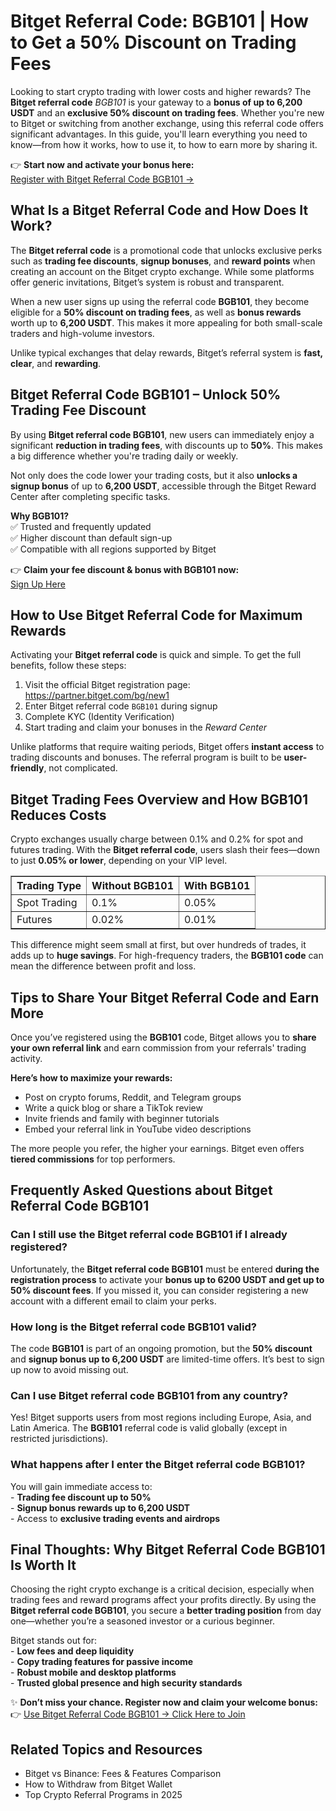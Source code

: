 <h1>Bitget Referral Code: BGB101 | How to Get a 50% Discount on Trading Fees</h1>
<p>Looking to start crypto trading with lower costs and higher rewards? The <strong>Bitget referral code</strong> <em>BGB101</em> is your gateway to a <strong>bonus of up to 6,200 USDT</strong> and an <strong>exclusive 50% discount on trading fees</strong>. Whether you're new to Bitget or switching from another exchange, using this referral code offers significant advantages. In this guide, you'll learn everything you need to know—from how it works, how to use it, to how to earn more by sharing it.</p>
<p>👉 <strong>Start now and activate your bonus here:</strong><br><a href="https://partner.bitget.com/bg/new1" target="_blank">Register with Bitget Referral Code BGB101 →</a></p>

<h2>What Is a Bitget Referral Code and How Does It Work?</h2>
<p>The <strong>Bitget referral code</strong> is a promotional code that unlocks exclusive perks such as <strong>trading fee discounts</strong>, <strong>signup bonuses</strong>, and <strong>reward points</strong> when creating an account on the Bitget crypto exchange. While some platforms offer generic invitations, Bitget’s system is robust and transparent.</p>
<p>When a new user signs up using the referral code <strong>BGB101</strong>, they become eligible for a <strong>50% discount on trading fees</strong>, as well as <strong>bonus rewards</strong> worth up to <strong>6,200 USDT</strong>. This makes it more appealing for both small-scale traders and high-volume investors.</p>
<p>Unlike typical exchanges that delay rewards, Bitget’s referral system is <strong>fast, clear</strong>, and <strong>rewarding</strong>.</p>

<h2>Bitget Referral Code BGB101 – Unlock 50% Trading Fee Discount</h2>
<p>By using <strong>Bitget referral code BGB101</strong>, new users can immediately enjoy a significant <strong>reduction in trading fees</strong>, with discounts up to <strong>50%</strong>. This makes a big difference whether you're trading daily or weekly.</p>
<p>Not only does the code lower your trading costs, but it also <strong>unlocks a signup bonus</strong> of up to <strong>6,200 USDT</strong>, accessible through the Bitget Reward Center after completing specific tasks.</p>
<p><strong>Why BGB101?</strong><br>
✅ Trusted and frequently updated<br>
✅ Higher discount than default sign-up<br>
✅ Compatible with all regions supported by Bitget</p>
<p>👉 <strong>Claim your fee discount & bonus with BGB101 now:</strong><br><a href="https://partner.bitget.com/bg/new1" target="_blank">Sign Up Here</a></p>

<h2>How to Use Bitget Referral Code for Maximum Rewards</h2>
<p>Activating your <strong>Bitget referral code</strong> is quick and simple. To get the full benefits, follow these steps:</p>
<ol>
<li>Visit the official Bitget registration page:<br><a href="https://partner.bitget.com/bg/new1" target="_blank">https://partner.bitget.com/bg/new1</a></li>
<li>Enter Bitget referral code <code>BGB101</code> during signup</li>
<li>Complete KYC (Identity Verification)</li>
<li>Start trading and claim your bonuses in the <em>Reward Center</em></li>
</ol>
<p>Unlike platforms that require waiting periods, Bitget offers <strong>instant access</strong> to trading discounts and bonuses. The referral program is built to be <strong>user-friendly</strong>, not complicated.</p>

<h2>Bitget Trading Fees Overview and How BGB101 Reduces Costs</h2>
<p>Crypto exchanges usually charge between 0.1% and 0.2% for spot and futures trading. With the <strong>Bitget referral code</strong>, users slash their fees—down to just <strong>0.05% or lower</strong>, depending on your VIP level.</p>
<table border="1">
<tr><th>Trading Type</th><th>Without BGB101</th><th>With BGB101</th></tr>
<tr><td>Spot Trading</td><td>0.1%</td><td>0.05%</td></tr>
<tr><td>Futures</td><td>0.02%</td><td>0.01%</td></tr>
</table>
<p>This difference might seem small at first, but over hundreds of trades, it adds up to <strong>huge savings</strong>. For high-frequency traders, the <strong>BGB101 code</strong> can mean the difference between profit and loss.</p>

<h2>Tips to Share Your Bitget Referral Code and Earn More</h2>
<p>Once you’ve registered using the <strong>BGB101</strong> code, Bitget allows you to <strong>share your own referral link</strong> and earn commission from your referrals' trading activity.</p>
<p><strong>Here’s how to maximize your rewards:</strong></p>
<ul>
<li>Post on crypto forums, Reddit, and Telegram groups</li>
<li>Write a quick blog or share a TikTok review</li>
<li>Invite friends and family with beginner tutorials</li>
<li>Embed your referral link in YouTube video descriptions</li>
</ul>
<p>The more people you refer, the higher your earnings. Bitget even offers <strong>tiered commissions</strong> for top performers.</p>

<h2>Frequently Asked Questions about Bitget Referral Code BGB101</h2>

<h3>Can I still use the Bitget referral code BGB101 if I already registered?</h3>
<p>Unfortunately, the <strong>Bitget referral code BGB101</strong> must be entered <strong>during the registration process</strong> to activate your <strong>bonus up to 6200 USDT and get up to 50% discount fees</strong>. If you missed it, you can consider registering a new account with a different email to claim your perks.</p>

<h3>How long is the Bitget referral code BGB101 valid?</h3>
<p>The code <strong>BGB101</strong> is part of an ongoing promotion, but the <strong>50% discount</strong> and <strong>signup bonus up to 6,200 USDT</strong> are limited-time offers. It’s best to sign up now to avoid missing out.</p>

<h3>Can I use Bitget referral code BGB101 from any country?</h3>
<p>Yes! Bitget supports users from most regions including Europe, Asia, and Latin America. The <strong>BGB101</strong> referral code is valid globally (except in restricted jurisdictions).</p>

<h3>What happens after I enter the Bitget referral code BGB101?</h3>
<p>You will gain immediate access to:<br>
- <strong>Trading fee discount up to 50%</strong><br>
- <strong>Signup bonus rewards up to 6,200 USDT</strong><br>
- Access to <strong>exclusive trading events and airdrops</strong></p>

<h2>Final Thoughts: Why Bitget Referral Code BGB101 Is Worth It</h2>
<p>Choosing the right crypto exchange is a critical decision, especially when trading fees and reward programs affect your profits directly. By using the <strong>Bitget referral code BGB101</strong>, you secure a <strong>better trading position</strong> from day one—whether you’re a seasoned investor or a curious beginner.</p>
<p>Bitget stands out for:<br>
- <strong>Low fees and deep liquidity</strong><br>
- <strong>Copy trading features for passive income</strong><br>
- <strong>Robust mobile and desktop platforms</strong><br>
- <strong>Trusted global presence and high security standards</strong></p>
<p>✨ <strong>Don’t miss your chance. Register now and claim your welcome bonus:</strong><br>
👉 <a href="https://partner.bitget.com/bg/new1" target="_blank">Use Bitget Referral Code BGB101 → Click Here to Join</a></p>

<h2>Related Topics and Resources</h2>
<ul>
<li>Bitget vs Binance: Fees & Features Comparison</li>
<li>How to Withdraw from Bitget Wallet</li>
<li>Top Crypto Referral Programs in 2025</li>
</ul>

<!-- Meta description suggestion -->
<!-- Bitget referral code BGB101 gives you up to 50% discount on trading fees and bonuses worth 6200 USDT. Learn how to activate it, use it, and earn more. -->
